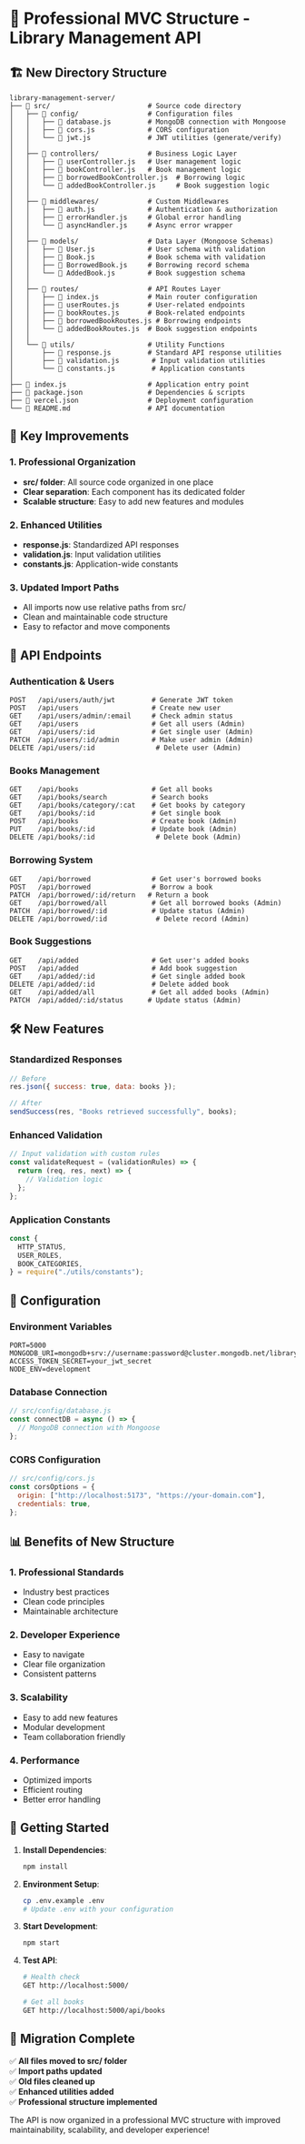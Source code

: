 # 📁 Professional MVC Structure - Library Management API

## 🏗️ New Directory Structure

```
library-management-server/
├── 📁 src/                        # Source code directory
│   ├── 📁 config/                 # Configuration files
│   │   ├── 📄 database.js         # MongoDB connection with Mongoose
│   │   ├── 📄 cors.js             # CORS configuration
│   │   └── 📄 jwt.js              # JWT utilities (generate/verify)
│   │
│   ├── 📁 controllers/            # Business Logic Layer
│   │   ├── 📄 userController.js   # User management logic
│   │   ├── 📄 bookController.js   # Book management logic
│   │   ├── 📄 borrowedBookController.js  # Borrowing logic
│   │   └── 📄 addedBookController.js     # Book suggestion logic
│   │
│   ├── 📁 middlewares/            # Custom Middlewares
│   │   ├── 📄 auth.js             # Authentication & authorization
│   │   ├── 📄 errorHandler.js     # Global error handling
│   │   └── 📄 asyncHandler.js     # Async error wrapper
│   │
│   ├── 📁 models/                 # Data Layer (Mongoose Schemas)
│   │   ├── 📄 User.js             # User schema with validation
│   │   ├── 📄 Book.js             # Book schema with validation
│   │   ├── 📄 BorrowedBook.js     # Borrowing record schema
│   │   └── 📄 AddedBook.js        # Book suggestion schema
│   │
│   ├── 📁 routes/                 # API Routes Layer
│   │   ├── 📄 index.js            # Main router configuration
│   │   ├── 📄 userRoutes.js       # User-related endpoints
│   │   ├── 📄 bookRoutes.js       # Book-related endpoints
│   │   ├── 📄 borrowedBookRoutes.js # Borrowing endpoints
│   │   └── 📄 addedBookRoutes.js  # Book suggestion endpoints
│   │
│   └── 📁 utils/                  # Utility Functions
│       ├── 📄 response.js         # Standard API response utilities
│       ├── 📄 validation.js        # Input validation utilities
│       └── 📄 constants.js         # Application constants
│
├── 📄 index.js                    # Application entry point
├── 📄 package.json                # Dependencies & scripts
├── 📄 vercel.json                 # Deployment configuration
└── 📄 README.md                   # API documentation
```

## 🎯 Key Improvements

### **1. Professional Organization**

- **src/ folder**: All source code organized in one place
- **Clear separation**: Each component has its dedicated folder
- **Scalable structure**: Easy to add new features and modules

### **2. Enhanced Utilities**

- **response.js**: Standardized API responses
- **validation.js**: Input validation utilities
- **constants.js**: Application-wide constants

### **3. Updated Import Paths**

- All imports now use relative paths from src/
- Clean and maintainable code structure
- Easy to refactor and move components

## 🚀 API Endpoints

### **Authentication & Users**

```
POST   /api/users/auth/jwt         # Generate JWT token
POST   /api/users                  # Create new user
GET    /api/users/admin/:email     # Check admin status
GET    /api/users                  # Get all users (Admin)
GET    /api/users/:id              # Get single user (Admin)
PATCH  /api/users/:id/admin        # Make user admin (Admin)
DELETE /api/users/:id               # Delete user (Admin)
```

### **Books Management**

```
GET    /api/books                  # Get all books
GET    /api/books/search           # Search books
GET    /api/books/category/:cat    # Get books by category
GET    /api/books/:id              # Get single book
POST   /api/books                  # Create book (Admin)
PUT    /api/books/:id              # Update book (Admin)
DELETE /api/books/:id               # Delete book (Admin)
```

### **Borrowing System**

```
GET    /api/borrowed               # Get user's borrowed books
POST   /api/borrowed               # Borrow a book
PATCH  /api/borrowed/:id/return   # Return a book
GET    /api/borrowed/all           # Get all borrowed books (Admin)
PATCH  /api/borrowed/:id           # Update status (Admin)
DELETE /api/borrowed/:id            # Delete record (Admin)
```

### **Book Suggestions**

```
GET    /api/added                  # Get user's added books
POST   /api/added                  # Add book suggestion
GET    /api/added/:id              # Get single added book
DELETE /api/added/:id              # Delete added book
GET    /api/added/all              # Get all added books (Admin)
PATCH  /api/added/:id/status      # Update status (Admin)
```

## 🛠️ New Features

### **Standardized Responses**

```javascript
// Before
res.json({ success: true, data: books });

// After
sendSuccess(res, "Books retrieved successfully", books);
```

### **Enhanced Validation**

```javascript
// Input validation with custom rules
const validateRequest = (validationRules) => {
  return (req, res, next) => {
    // Validation logic
  };
};
```

### **Application Constants**

```javascript
const {
  HTTP_STATUS,
  USER_ROLES,
  BOOK_CATEGORIES,
} = require("./utils/constants");
```

## 🔧 Configuration

### **Environment Variables**

```env
PORT=5000
MONGODB_URI=mongodb+srv://username:password@cluster.mongodb.net/libraryBooks
ACCESS_TOKEN_SECRET=your_jwt_secret
NODE_ENV=development
```

### **Database Connection**

```javascript
// src/config/database.js
const connectDB = async () => {
  // MongoDB connection with Mongoose
};
```

### **CORS Configuration**

```javascript
// src/config/cors.js
const corsOptions = {
  origin: ["http://localhost:5173", "https://your-domain.com"],
  credentials: true,
};
```

## 📊 Benefits of New Structure

### **1. Professional Standards**

- Industry best practices
- Clean code principles
- Maintainable architecture

### **2. Developer Experience**

- Easy to navigate
- Clear file organization
- Consistent patterns

### **3. Scalability**

- Easy to add new features
- Modular development
- Team collaboration friendly

### **4. Performance**

- Optimized imports
- Efficient routing
- Better error handling

## 🚀 Getting Started

1. **Install Dependencies**:

   ```bash
   npm install
   ```

2. **Environment Setup**:

   ```bash
   cp .env.example .env
   # Update .env with your configuration
   ```

3. **Start Development**:

   ```bash
   npm start
   ```

4. **Test API**:

   ```bash
   # Health check
   GET http://localhost:5000/

   # Get all books
   GET http://localhost:5000/api/books
   ```

## 🔄 Migration Complete

✅ **All files moved to src/ folder**  
✅ **Import paths updated**  
✅ **Old files cleaned up**  
✅ **Enhanced utilities added**  
✅ **Professional structure implemented**

The API is now organized in a professional MVC structure with improved maintainability, scalability, and developer experience!

